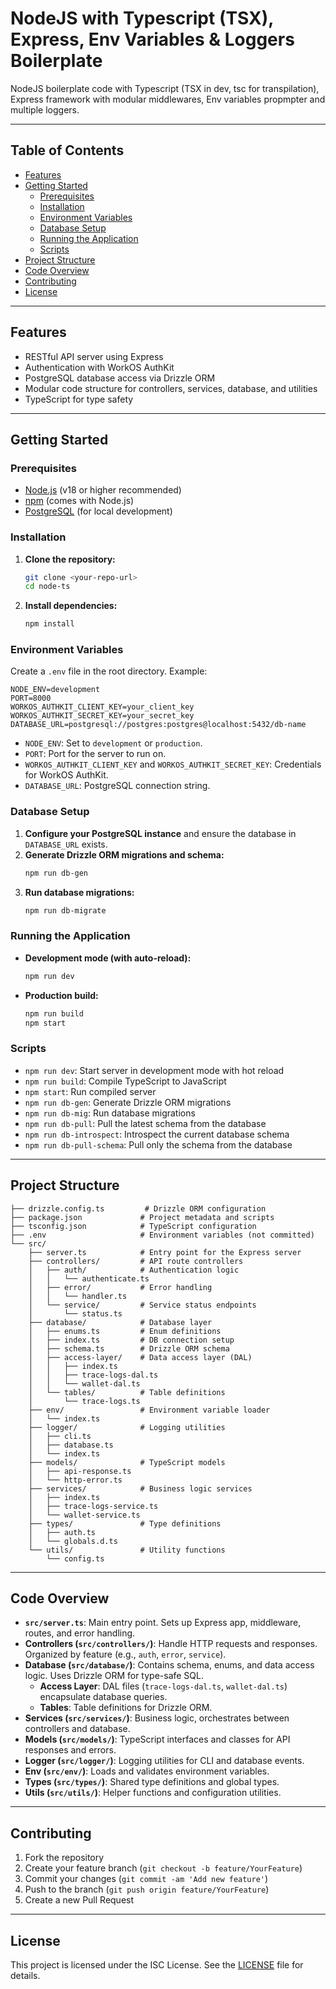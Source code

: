 # NodeJS with Typescript (TSX), Express, Env Variables & Loggers Boilerplate

NodeJS boilerplate code with Typescript (TSX in dev, tsc for transpilation), Express framework with modular middlewares, Env variables propmpter and multiple loggers.

---

## Table of Contents

- [Features](#features)
- [Getting Started](#getting-started)
  - [Prerequisites](#prerequisites)
  - [Installation](#installation)
  - [Environment Variables](#environment-variables)
  - [Database Setup](#database-setup)
  - [Running the Application](#running-the-application)
  - [Scripts](#scripts)
- [Project Structure](#project-structure)
- [Code Overview](#code-overview)
- [Contributing](#contributing)
- [License](#license)

---

## Features

- RESTful API server using Express
- Authentication with WorkOS AuthKit
- PostgreSQL database access via Drizzle ORM
- Modular code structure for controllers, services, database, and utilities
- TypeScript for type safety

---

## Getting Started

### Prerequisites

- [Node.js](https://nodejs.org/) (v18 or higher recommended)
- [npm](https://www.npmjs.com/) (comes with Node.js)
- [PostgreSQL](https://www.postgresql.org/) (for local development)

### Installation

1. **Clone the repository:**
   ```sh
   git clone <your-repo-url>
   cd node-ts
   ```
2. **Install dependencies:**
   ```sh
   npm install
   ```

### Environment Variables

Create a `.env` file in the root directory. Example:

```env
NODE_ENV=development
PORT=8000
WORKOS_AUTHKIT_CLIENT_KEY=your_client_key
WORKOS_AUTHKIT_SECRET_KEY=your_secret_key
DATABASE_URL=postgresql://postgres:postgres@localhost:5432/db-name
```

- `NODE_ENV`: Set to `development` or `production`.
- `PORT`: Port for the server to run on.
- `WORKOS_AUTHKIT_CLIENT_KEY` and `WORKOS_AUTHKIT_SECRET_KEY`: Credentials for WorkOS AuthKit.
- `DATABASE_URL`: PostgreSQL connection string.

### Database Setup

1. **Configure your PostgreSQL instance** and ensure the database in `DATABASE_URL` exists.
2. **Generate Drizzle ORM migrations and schema:**
   ```sh
   npm run db-gen
   ```
3. **Run database migrations:**
   ```sh
   npm run db-migrate
   ```

### Running the Application

- **Development mode (with auto-reload):**
  ```sh
  npm run dev
  ```
- **Production build:**
  ```sh
  npm run build
  npm start
  ```

### Scripts

- `npm run dev`: Start server in development mode with hot reload
- `npm run build`: Compile TypeScript to JavaScript
- `npm start`: Run compiled server
- `npm run db-gen`: Generate Drizzle ORM migrations
- `npm run db-mig`: Run database migrations
- `npm run db-pull`: Pull the latest schema from the database
- `npm run db-introspect`: Introspect the current database schema
- `npm run db-pull-schema`: Pull only the schema from the database

---

## Project Structure

```
├── drizzle.config.ts         # Drizzle ORM configuration
├── package.json             # Project metadata and scripts
├── tsconfig.json            # TypeScript configuration
├── .env                     # Environment variables (not committed)
└── src/
    ├── server.ts            # Entry point for the Express server
    ├── controllers/         # API route controllers
    │   ├── auth/            # Authentication logic
    │   │   └── authenticate.ts
    │   ├── error/           # Error handling
    │   │   └── handler.ts
    │   └── service/         # Service status endpoints
    │       └── status.ts
    ├── database/            # Database layer
    │   ├── enums.ts         # Enum definitions
    │   ├── index.ts         # DB connection setup
    │   ├── schema.ts        # Drizzle ORM schema
    │   ├── access-layer/    # Data access layer (DAL)
    │   │   ├── index.ts
    │   │   ├── trace-logs-dal.ts
    │   │   └── wallet-dal.ts
    │   └── tables/          # Table definitions
    │       └── trace-logs.ts
    ├── env/                 # Environment variable loader
    │   └── index.ts
    ├── logger/              # Logging utilities
    │   ├── cli.ts
    │   ├── database.ts
    │   └── index.ts
    ├── models/              # TypeScript models
    │   ├── api-response.ts
    │   └── http-error.ts
    ├── services/            # Business logic services
    │   ├── index.ts
    │   ├── trace-logs-service.ts
    │   └── wallet-service.ts
    ├── types/               # Type definitions
    │   ├── auth.ts
    │   └── globals.d.ts
    └── utils/               # Utility functions
        └── config.ts
```

---

## Code Overview

- **`src/server.ts`**: Main entry point. Sets up Express app, middleware, routes, and error handling.
- **Controllers (`src/controllers/`)**: Handle HTTP requests and responses. Organized by feature (e.g., `auth`, `error`, `service`).
- **Database (`src/database/`)**: Contains schema, enums, and data access logic. Uses Drizzle ORM for type-safe SQL.
  - **Access Layer**: DAL files (`trace-logs-dal.ts`, `wallet-dal.ts`) encapsulate database queries.
  - **Tables**: Table definitions for Drizzle ORM.
- **Services (`src/services/`)**: Business logic, orchestrates between controllers and database.
- **Models (`src/models/`)**: TypeScript interfaces and classes for API responses and errors.
- **Logger (`src/logger/`)**: Logging utilities for CLI and database events.
- **Env (`src/env/`)**: Loads and validates environment variables.
- **Types (`src/types/`)**: Shared type definitions and global types.
- **Utils (`src/utils/`)**: Helper functions and configuration utilities.

---

## Contributing

1. Fork the repository
2. Create your feature branch (`git checkout -b feature/YourFeature`)
3. Commit your changes (`git commit -am 'Add new feature'`)
4. Push to the branch (`git push origin feature/YourFeature`)
5. Create a new Pull Request

---

## License

This project is licensed under the ISC License. See the [LICENSE](LICENSE) file for details.
